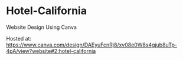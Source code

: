 # Hotel-California
Website Design Using Canva

Hosted at: https://www.canva.com/design/DAEyuFcnRj8/xv08e0W8s4gjub8uTp-4pA/view?website#2:hotel-california
